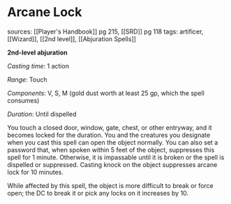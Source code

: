 # Arcane Lock
sources: [[Player's Handbook]] pg 215, [[SRD]] pg 118
tags: artificer, [[Wizard]], [[2nd level]], [[Abjuration Spells]]

**2nd-level abjuration**

*Casting time*: 1 action

*Range*: Touch

*Components*: V, S, M (gold dust worth at least 25 gp, which the spell consumes)

*Duration*: Until dispelled

You touch a closed door, window, gate, chest, or other entryway, and it becomes locked for the duration. You and the creatures you designate when you cast this spell can open the object normally. You can also set a password that, when spoken within 5 feet of the object, suppresses this spell for 1 minute. Otherwise, it is impassable until it is broken or the spell is dispelled or suppressed. Casting knock on the object suppresses arcane lock for 10 minutes.

While affected by this spell, the object is more difficult to break or force open; the DC to break it or pick any locks on it increases by 10.
